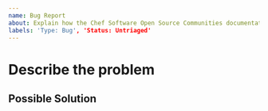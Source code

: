 ```yaml
---
name: Bug Report
about: Explain how the Chef Software Open Source Communities documentation is incorrect
labels: 'Type: Bug', 'Status: Untriaged'
---
```


<!--- Provide a general summary of the issue in the Title above -->

# Describe the problem
<!--- Briefly describe the issue and the expected behavior. -->
<!--- Also, please be aware of our [Code of Conduct](https://www.chef.io/code-of-conduct/). -->

## Possible Solution
<!--- If you already have ideas about how to solve the issue, add them here. -->

